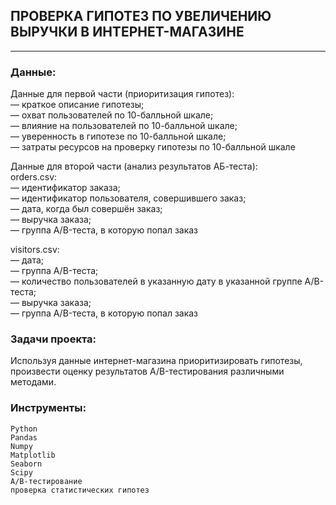 ## ПРОВЕРКА ГИПОТЕЗ ПО УВЕЛИЧЕНИЮ ВЫРУЧКИ В ИНТЕРНЕТ-МАГАЗИНЕ

---

### Данные:  
Данные для первой части (приоритизация гипотез):  
— краткое описание гипотезы;  
— охват пользователей по 10-балльной шкале;  
— влияние на пользователей по 10-балльной шкале;  
— уверенность в гипотезе по 10-балльной шкале;  
— затраты ресурсов на проверку гипотезы по 10-балльной шкале  

Данные для второй части (анализ результатов АБ-теста):  
orders.csv:  
— идентификатор заказа;  
— идентификатор пользователя, совершившего заказ;  
— дата, когда был совершён заказ;  
—  выручка заказа;  
— группа A/B-теста, в которую попал заказ
    
visitors.csv:  
— дата;  
— группа A/B-теста;  
— количество пользователей в указанную дату в указанной группе A/B-теста;  
—  выручка заказа;  
— группа A/B-теста, в которую попал заказ




### Задачи проекта:

Используя данные интернет-магазина приоритизировать гипотезы, произвести оценку результатов A/B-тестирования различными методами.

### Инструменты:

    Python
    Pandas
    Numpy
    Matplotlib
    Seaborn
    Scipy
    A/B-тестирование
    проверка статистических гипотез
